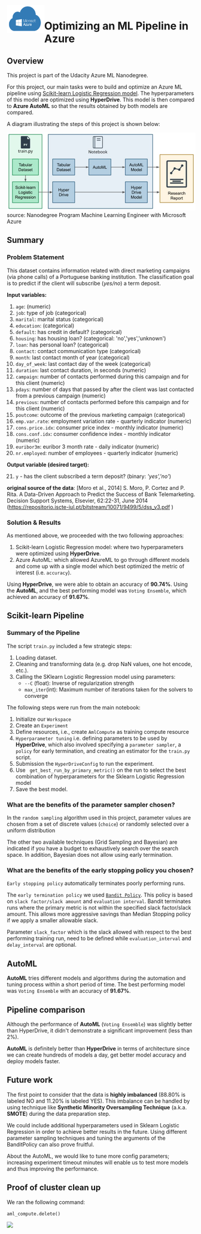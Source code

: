 <img align="left" width="100" height="75" src="https://github.com/dpbac/Optimizing-an-ML-Pipeline-in-Azure/blob/master/images/microsoft-azure-640x401.png">

# Optimizing an ML Pipeline in Azure


## Overview

This project is part of the Udacity Azure ML Nanodegree.

For this project, our main tasks were to build and optimize an Azure ML pipeline using [Scikit-learn Logistic Regression model](https://scikit-learn.org/stable/modules/generated/sklearn.linear_model.LogisticRegression.html). 
The hyperparameters of this model are optimized using **HyperDrive**. This model is then compared to **Azure AutoML** so that the results obtained by both models are compared.

A diagram illustrating the steps of this project is shown below:

![](https://github.com/dpbac/Optimizing-an-ML-Pipeline-in-Azure/blob/master/images/project_summary.JPG)
source: Nanodegree Program Machine Learning Engineer with Microsoft Azure

## Summary

### Problem Statement

This dataset contains information related with direct marketing campaigns (via phone calls) of a Portuguese banking institution. The classification goal is to predict if the client will subscribe (_yes/no_) a term deposit. 

**Input variables:**

1. `age`: (numeric)
2. `job`: type of job (categorical)
3. `marital`: marital status (categorical)
4. `education`: (categorical)
5. `default`: has credit in default? (categorical)
6. `housing`: has housing loan? (categorical: 'no','yes','unknown')
7. `loan`: has personal loan? (categorical)
8. `contact`: contact communication type (categorical)
9. `month`: last contact month of year (categorical)
10. `day_of_week`: last contact day of the week (categorical)
11. `duration`: last contact duration, in seconds (numeric)
12. `campaign`: number of contacts performed during this campaign and for this client (numeric)
13. `pdays`: number of days that passed by after the client was last contacted from a previous campaign (numeric)
14. `previous`: number of contacts performed before this campaign and for this client (numeric)
15. `poutcome`: outcome of the previous marketing campaign (categorical)
16. `emp.var.rate`: employment variation rate - quarterly indicator (numeric)
17. `cons.price.idx`: consumer price index - monthly indicator (numeric)
18. `cons.conf.idx`: consumer confidence index - monthly indicator (numeric)
19. `euribor3m`: euribor 3 month rate - daily indicator (numeric)
20. `nr.employed`: number of employees - quarterly indicator (numeric)

**Output variable (desired target):**

21. `y` - has the client subscribed a term deposit? (binary: _'yes','no'_)

**original source of the data**: 
[Moro et al., 2014] S. Moro, P. Cortez and P. Rita. A Data-Driven Approach to Predict the Success of Bank Telemarketing. Decision Support Systems, Elsevier, 62:22-31, 
June 2014 (https://repositorio.iscte-iul.pt/bitstream/10071/9499/5/dss_v3.pdf )

### Solution & Results 

As mentioned above, we proceeded with the two following approaches:

1. Scikit-learn Logistic Regression model: where two hyperparameters were optimized using **HyperDrive**.
2. Azure AutoML: which allowed AzureML to go through different models and come up with a single model which best optimized the metric of interest (i.e. `accuracy`).

Using **HyperDrive**, we were able to obtain an accuracy of **90.74%**. Using the **AutoML**, and the best performing model was `Voting Ensemble`, which achieved an accuracy of **91.67%**.
## Scikit-learn Pipeline

### Summary of the Pipeline

The script `train.py` included a few strategic steps:

1. Loading dataset.
2. Cleaning and transforming data (e.g. drop NaN values, one hot encode, etc.). 
3. Calling the SKlearn Logistic Regression model using parameters:
    * `--C` (float): Inverse of regularization strength
    * `max_iter`(int): Maximum number of iterations taken for the solvers to converge

The following steps were run from the main notebook:

1. Initialize our `Workspace`
2. Create an `Experiment`
3. Define resources, i.e., create `AmlCompute` as training compute resource
4. `Hyperparameter tuning` i.e. defining parameters to be used by **HyperDrive**, which also involved specifying a `parameter sampler`, a `policy` for early termination, and creating an estimator for the `train.py` script.
5. Submission the `HyperDriveConfig` to run the experiment.
6. Use ` get_best_run_by_primary_metric()` on the run to select the best combination of hyperparameters for the Sklearn Logistic Regression model
7. Save the best model.

### What are the benefits of the parameter sampler chosen?

In the `random sampling` algorithm used in this project, parameter values are chosen from a set of discrete values (`choice`) or randomly selected over a uniform distribution

The other two available techniques (Grid Sampling and Bayesian) are indicated if you have a budget to exhaustively search over the search space. In addition, Bayesian does not allow using early termination.

### What are the benefits of the early stopping policy you chosen?

`Early stopping policy` automatically terminates poorly performing runs.

The `early termination policy` we used [`Bandit Policy`]( https://docs.microsoft.com/en-us/python/api/azureml-train-core/azureml.train.hyperdrive.banditpolicy?preserve-view=true&view=azure-ml-py#&preserve-view=truedefinition ). This policy is based on `slack factor/slack amount` and `evaluation interval`. Bandit terminates runs where the primary metric is not within the specified slack factor/slack amount. This allows more aggressive savings than Median Stopping policy if we apply a smaller allowable slack.

Parameter `slack_factor` which is the slack allowed with respect to the best performing training run, need to be defined while `evaluation_interval` and `delay_interval` are optional.

## AutoML

**AutoML** tries different models and algorithms during the automation and tuning process within a short period of time. The best performing model was `Voting Ensemble` with an accuracy of **91.67%**.
## Pipeline comparison

Although the performance of **AutoML** (`Voting Ensemble`) was slightly better than HyperDrive, it didn't demonstrate a significant improvement (less than 2%).

**AutoML** is definitely better than **HyperDrive** in terms of architecture since we can create hundreds of models a day, get better model accuracy and deploy models faster.
## Future work

The first point to consider that the data is **highly imbalanced** (88.80% is labeled NO and 11.20% is labeled YES). This imbalance can be handled by using technique like **Synthetic Minority Oversampling Technique** (a.k.a. **SMOTE**) during the data preparation step.

We could include additional hyperparameters used in Sklearn Logistic Regression in order to achieve better results in the future. Using different parameter sampling techniques and tuning the arguments of the BanditPolicy can also prove fruitful.

About the AutoML, we would like to tune more config parameters; increasing experiment timeout minutes will enable us to test more models and thus improving the performance.

## Proof of cluster clean up

We ran the following command:
```python
aml_compute.delete()
```

![](https://drive.google.com/file/d/1QuiSW6UIArEwy5XdD8Egz75BLBn-s0Bi/view?usp=sharing)


